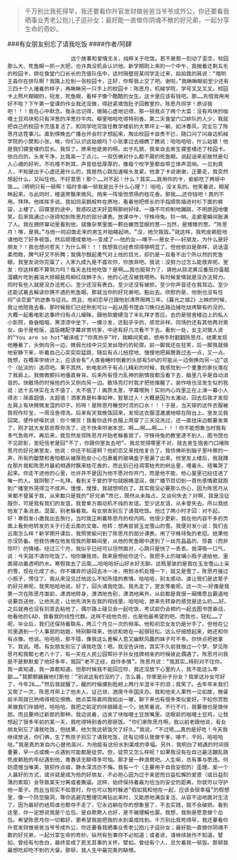 > 千万别比我死得早，我还要看你升官发财做爸爸当爷爷成外公，你还要看我晒事业秀老公抱儿子逗孙女；最好能一直做你阴魂不散的好兄弟，一起分享生命的奇妙。

###有女朋友别忘了请我吃饭
####作者/阿肆

						这个故事和爱情无关，纯粹关于吃饭。若不是那一刻动了歪念，校园那么大、死鱼眼一抓一大把，也许真没机会认识他。新学期刚上来的一个中午，我揣着还剩五毛的校园卡，排在食堂门口长长的充值队伍中，这时隔壁班某同学走过来，拍拍我的肩说：“哦哟王淼你在排队啊？我路上捡到一张校园卡，正好，你帮我上交了吧。谢啦。”我瞅瞅眼前至少还有三四十个人堵着的样子，再瞅瞅另一只手上的校园卡：陈思月，机械学院，学号叉叉叉叉。校园卡上照片糊糊的，短发，死鱼眼，看样子像个酷酷的女生。这卡里应该有钱吧。那……先借我用用好不啦？下午第一堂课的作业我还没做，得赶紧填饱肚子回教室抄。陈思月同学！原谅我吧！！！我在心中默念。我永远记得，做贼心虚地记得，那一顿我点了两个大菜：没有鸡块的咖喱土豆鸡块和只有洋葱的洋葱炒牛肉。噼里啪啦吃得特别香。第二天食堂门口排队的人少，我就把自己的校园卡充值复活了。和同学吃完饭往教学楼前的大草坪上一躺，如沐春风，完全忘了陈思月这茬事儿。直到傍晚去广播台开会时才想起来，掏出校园卡自责不已，随口问了问身边机械学院的小樊和小张，唉，你们认识这姑娘吗？小张拿过去细瞧了瞧说：哈哈哈哈，什么姑娘！他是我们寝室楼的层长。我惊了。原来他是男的啊。出于礼貌，我亲自去男生寝室楼还了校园卡。他白白的，头发干净，比我高一丁点儿，一双仿佛对什么都不屑的死鱼眼。说起话来却居然是勾人心魂的好听。不叽喳不刺耳，声音低低厚厚的，像每个咬字里都自带立体声混响。一见到真人，不知是出于心虚还是什么的，我居然心跳加速喉头发紧。他拿了卡说谢谢，正要走，我突然想起什么，又叫住他。不好意思！那个……对不起！什么？其实……我用你的卡，偷偷吃了两顿中饭……（明明只有一顿啊！临时多编一顿我是出于什么心理？）哈哈，没关系的。他笑着说，眼尾眯起来。与此同时，楼道旁飘来微风，捎来一阵愉悦悠扬的桂花香。那我……还你钱吧！真的不用。拜拜。他挥挥手说。我如同呆鹅般杵在原地，看着他把修长的手指顺势插进衬衫下面的裤袋，上楼了。回寝室的途中，我感叹这天好蓝啊那树好绿，一路不可抑制地蹦跳，不明原因地傻笑。后来我通过小张得知到陈思月的部分课表。放课中午，守株待兔。铃一响，走廊里瞬间胀满了人。我在拥挤窜动里看到他，就像杂草里面一颗白嫩而显眼的葱——当然，是矮矮的葱。“陈思月！嘿，是我。”与他一同迎面走来的男生开始瞎起哄。“没，她欠我饭。”就这样，我死皮赖脸地请他吃了好多顿饭。然后顺理成章地——变成了——他的女——噢不——是女子——好朋友。为什么是好朋友？！我也想问苍天！为什么啊！！！我想我已经表现得够明显了。但他依旧是那样，说话温柔而稳，脾气好又不折腾；我偶尔鼓起勇气对上他的目光，却仍是一双看不出个所以然的死鱼眼。我室友说你完蛋了，人家九成九是不喜欢你，你放弃吧。我说：没努力过怎么能放弃呢。室友：你这样都不算努力吗？每天去找他吃饭？是啊……我也挺努力了，请他从蒜泥黄瓜番茄炒蛋醋溜藕片吃到酱油大排椒盐鸡柳红烧狮子头，他的心还没被我喂熟。有时候爱情就是没办法努力。同时有些人就是没办法死心。至少还没有表白。至少还没有被拒。至少你声音还在我耳边。至少还能试着去解读你猜不透的死鱼眼。那就当你的好兄弟吧。豁出去。欣慰的是，他倒也没有任何“谈恋爱”的迹象与征兆。而且，他初恋早已跟他划清界限两三年。《暮光之城2》上映的时候，我让他陪我去看。那时候我们已经熟到可以一起从图书馆自习晚归去路边摊吃烧烤聊有的没的。大概一起看电影这事终归有点儿暧昧，跟他软磨硬泡了半礼拜才答应。去的是宿舍楼边上的私人小影院，昏昏暗暗，黑漆漆中坐下，一摸沙发，还黏乎乎的，感觉异样。同场的还有其他两对男女。由于是枪版，盗版瞎配字幕非常坑爹，中途有好几次看不下去。看到一处，女主对狼人说的“You are so hot”被译成了“你真热乎”时，我瞬间笑疯，想用手肘戳戳陈思月。结果发现他睡着了，头倒向另一边，微弱光线中只见发丝隐约的轮廓。前一脚我还在狂笑，后一脚我就倏地安静下来，听着自己心突突突猛跳，随后有点儿扭捏地、慢慢地把肩膀靠过去一点，又一点。我想，在概率学统计上，应该会有“人类昏睡时侧着的头部有50%的可能从一边倒换向另一边”这个（扯淡的）选项吧。果不其然，到电影终于有点儿精彩的时候，我感觉到一个重重的家伙落在了我肩上。我微微颤抖地僵直脊背。后来所有怪力乱神的剧情我都没看下去，脑里几乎是自动消音的。快散场的时候他的头又侧向另一边。散场亮灯时我才把他推醒了。装作啥也没发生似的我说：这十五块实在太不值了，太不值了！画质太差，字幕喂狗！实则内心戏里正在上演一幕小人得志：简直超值，太超值！洒家真是料事如神，智慧过人！大概是因为太激动，回去后我才发现左肩上有块微微发湿的印子。妈呀！是陈思月睡觉时流的口水！！！于是，当天穿的这件衣服被我视作珍宝，一周没舍得洗。后来有天我晚饭回来，发现这衣服湿漉漉地晾在阳台上。室友见我回窝，便作娇嗔状说：你个懒货！我看你这件衣服上周穿了三天没洗过，还一直挂床边都要发臭了，刚才就大发慈悲帮你洗了，还不快来叩谢本宫。啊……啊……啊……！！！你不能想象当时我有多气急败坏。再后来，我忽然发现陈思月开始老躲着我了。守株待兔的教室逮不到人，图书馆也不见踪影，发短信老是回“不了，你跟你室友去吧”。我总觉得哪里不对，就去男生宿舍门口堵陈思月的好兄弟室友。他说：你还不知道啊？他初恋又来找他复合了。我仿佛听到脑子里咔擦的一声。所有的酸楚和害怕都从被厚脸皮小心包裹着的玻璃盒子里漏了出来。他室友上楼后，我就蹲在那片我和陈思月最初相遇时飘来桂花香的，而此刻已经凋零枯秃的树丛里，埋着头、捂嘴哭了起来。你走不进他的心里，也许并不是因为他不愿对你开门，而是他不能，他心屋里已经住进了唯一的人。我阴郁了一礼拜。看到关于爱的字句就眼睛湿润，做广播节目切到一首伤感情歌就跑到广播室外哭得泣不成声。慢慢，慢慢，我就想明白了。其实我没必要那么伤心，因为陈思月从来都不曾属于我，从来都只是我的“好兄弟”而已，既然从未独占，又谈何失去？对啊，我是没征服你，可是我有我们的友谊，我曾单方面动机不纯的友谊。至少这友谊，从未曾失去。所以我给他发了条消息。混蛋，别老躲着我。有女朋友别忘了请我吃饭。他过了两小时才回：对不起。好！寒假发小邀我出去旅行，当时我正刷着陈思月的校内网。他很少更新，我在他内容不多的页面上看到他转发的关于行走云南的文章。他转：想再尝尝玉龙雪山的雪。我便对发小说：我们去云南怎么样？新学期开课后，我照常偷问到了陈思月的部分课表。用了守株待兔的老招。结果他亦没防备。但我仿佛在他发现我的那瞬间里，从他的死鱼眼中逮到了一丝亮晶晶的、惊喜（而非惊吓）的情绪。经过三个月，我似乎已经可以坦然面对，心跳只是快了一丢丢。我深吸一口气，说：今天就不请你吃饭了。怕你嫌我烦。我来是想给你这个。我把手上的玻璃小瓶子递给他，里面晃动着透明的水。寒假我去了云南……哈哈哈好山好水好无聊。这瓶里装的是我在玉龙雪山上采的雪，现在化成了水。你不嫌弃的话回去冰一冰，用刨冰机处理一下，就又是雪了。陈思月接过小瓶子，愣住了。我从来没见过他这么不知所措的表情。哈哈哈，别太感动。谁让我们是这辈子的好兄弟呢。我笑哈哈地说。好了，回头请我吃饭。我先走了，室友等着呢。这一次——好像是我第一次在陈思月面前，潇洒地转身，潇洒地告别，潇洒地离开。从前都是我很一厢情愿且霸道地说要目送他，让他先走，让他先消失在我的视线里。哈哈哈，原来先转身的感觉是这么的……好。之后就再也没有刻意去粘他了，偶尔路上碰见会一起吃饭，考试前仍会相约一起去图书馆奋战，他看他的CAD，我看我的线性代数。这样不给他负担，也是他最希望的吧。而我也，轻松……了呢。毕业后，我们还保持着联系，两三个月见一次的频率。他和初恋女友仍是分手了。但他在公司里遇到一个人事部的姑娘，特别聊得来，他说和她在一起很轻松。这么仔细想起来，她还和你有点像。他说。哈哈哈，那不错，像我这么善解人意又幽默风趣的妹子可不多。你快点把她拿下。我说。嗯。有女朋友别忘了请我吃饭！嗯。我没告诉他，其实不久前我做过一个梦。梦见陈思月和我都七老八十了，有一天在人民公园帮孙子孙女挂牌相亲的时候彼此偶遇了。陈思月问我是不是默默爱了他好多年，我回“老不正经，自作多情”。陈思月说：“我其实…特别对不住你。我一直知道，我一直都知道。但那时候我不能回应你，我还没放下心里的人，我不能这么卑鄙……”我颤颤巍巍地打断他：“别说这有的没的了，怎么着，你家是孙子孙女？我家这孙女可好了，今年26……”然后我就醒了。醒的时候摸到脸颊上两行半湿半干的泪；我笑了。去年年末我们又聚了一次，陈思月带上了他夫人。证已领，酒席今年国庆办。我和他夫人果然一见如故，晚餐前半局就已熟络得相见恨晚。她点菜简直同我如出一辙，聊下来也有很多类似爱好。不如你赏脸来做我们伴娘吧，哈哈哈，我把之前定的伴娘踢走一个。她笑着说。不行不行，我要做也是做伴郎。而且要帅过新郎的那种。我边说着，边夹了块咖喱土豆放嘴里。这眼前的咖喱土豆鸡，让我想起了很多年前的某一天，我吃得特别香的那顿饭。“你们家陈思月啊，我以前老跟他说，有女朋友别忘了请我吃饭，但结果，他欠我这顿饭欠了好久。”我说。“不过嗯……真的是好吃！今天我继续放话，你们俩，生了熊孩子别忘了请我吃饭，还有记得认我做干爹。噢不，干妈，哈哈哈哈。”我是真的发自内心替他高兴，为他能有这份水到渠成的幸福。另外，我明白了相遇的时间很重要，早一点或晚一点遇到可能都是徒劳。但，徒劳又怎么样呢？如果我没有在自己最活蹦乱跳死皮赖脸的年纪遇到他，青春该无聊得多可怕。那才是一种浪费吧。人生嘛，总有事与愿违。何妨遗憾当唯美，狼狈作点缀，静水深流亦不悔。我有一个（主要用于自我安慰的）歪理。爱一个人最好的方式，或许就是成为他的好朋友，不必担心因为过于亲密而日益松懈的爱意（或日益刻薄的索取）会导致某天分离或者撕逼。这样，始终保持着最为恰当的安全的距离，你就可以守护他一辈子。而且当现实不如意时，你也可以暂时躲进“假如我和他在一起，应该会很幸福”的假想里，像一个防空脑洞，等你逃避完整理完再钻出来时，又能原地满血复活、从容不迫地面对生活了。因为最好的结局谁也都夺不走了，它永远躺在你的想象里了，不去实践，就不会破损。看到这里，你一定想说我是个怂包。是自欺欺人也好，是不被理解也罢。我想，我倒是愿意做个怂包。希望陈思月你一切都好。更希望我能把我的水到渠成找到。千万别比我死得早，我还要看你升官发财做爸爸当爷爷成外公，你还要看我晒事业秀老公抱儿子逗孙女；最好能一直做你阴魂不散的好兄弟，一起分享生命的奇妙。纵然有些事你不必知道；或者说，请继续装作不知道。譬如。曾经有句告白，最终变成了若无其事的关怀。譬如。曾经有个人，总欠着我一顿饭。那顿我最想吃却吃不到的大餐。那顿，我人生中最完美的缺憾。			  		